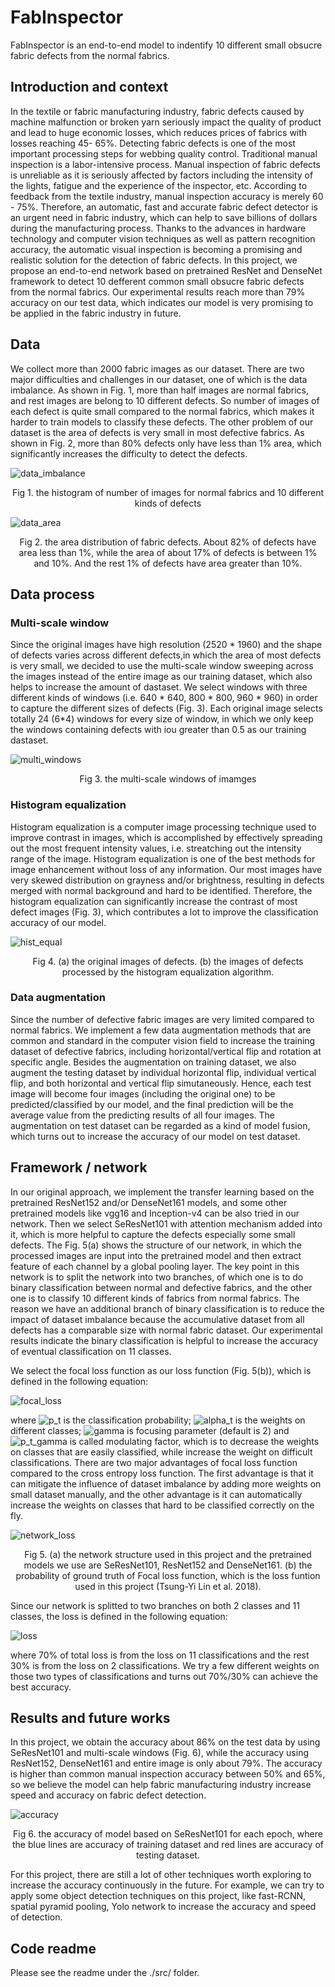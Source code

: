 # FabInspector

FabInspector is an end-to-end model to indentify 10 different small obsucre fabric defects from the normal fabrics.

## Introduction and context
In the textile or fabric manufacturing industry, fabric defects caused by machine malfunction or broken yarn seriously impact the quality of product and lead to huge economic losses, which reduces prices of fabrics with losses reaching 45- 65%. Detecting fabric defects is one of the most important processing steps for webbing quality control. Traditional manual inspection is a labor-intensive process. Manual inspection of fabric defects is unreliable as it is seriously affected by factors including the intensity of the lights, fatigue and the experience of the inspector, etc. According to feedback from the textile industry, manual inspection accuracy is merely 60 - 75%. Therefore, an automatic, fast and accurate fabric defect detector is an urgent need in fabric industry, which can help to save billions of dollars during the manufacturing process. Thanks to the advances in hardware technology and computer vision techniques as well as pattern recognition accuracy, the automatic visual inspection is becoming a promising and realistic solution for the detection of fabric defects. In this project, we propose an end-to-end network based on pretrained ResNet and DenseNet framework to detect 10 defferent common small obsucre fabric defects from the normal fabrics. Our experimental results reach more than 79% accuracy on our test data, which indicates our model is very promising to be applied in the fabric industry in future.

## Data
We collect more than 2000 fabric images as our dataset. There are two major difficulties and challenges in our dataset, one of which is the data imbalance. As shown in Fig. 1, more than half images are normal fabrics, and rest images are belong to 10 different defects. So number of images of each defect is quite small compared to the normal fabrics, which makes it harder to train models to classify these defects. The other problem of our dataset is the area of defects is very small in most defective fabrics. As shown in Fig. 2, more than 80% defects only have less than 1% area, which significantly increases the difficulty to detect the defects.

![data_imbalance](https://github.com/XStargate/insight_project/blob/master/pics/data_imbalance.png)
<center>Fig 1. the histogram of number of images for normal fabrics and 10 different kinds of defects</center>

![data_area](https://github.com/XStargate/insight_project/blob/master/pics/data_area.png)
<center>Fig 2. the area distribution of fabric defects. About 82% of defects have area less than 1%, while the area of about 17% of defects is between 1% and 10%. And the rest 1% of defects have area greater than 10%.</center>

## Data process

### Multi-scale window
Since the original images have high resolution (2520 * 1960) and the shape of defects varies across different defects,in which the area of most defects is very small, we decided to use the multi-scale window sweeping across the images instead of the entire image as our training dataset, which also helps to increase the amount of dastaset. We select windows with three different kinds of windows (i.e. 640 * 640, 800 * 800, 960 * 960) in order to capture the different sizes of defects (Fig. 3). Each original image selects totally 24 (6*4) windows for every size of window, in which we only keep the windows containing defects with iou greater than 0.5 as our training dastaset.

![multi_windows](https://github.com/XStargate/insight_project/blob/master/pics/multi_windows.png)
<center>Fig 3. the multi-scale windows of imamges</center>

### Histogram equalization
Histogram equalization is a computer image processing technique used to improve contrast in images, which is accomplished by effectively spreading out the most frequent intensity values, i.e. streatching out the intensity range of the image.  Histogram equalization is one of the best methods for image enhancement without loss of any information. Our most images have very skewed distribution on grayness and/or brightness, resulting in defects merged with normal background and hard to be identified. Therefore, the histogram equalization can significantly increase the contrast of most defect images (Fig. 3), which contributes a lot to improve the classification accuracy of our model.

![hist_equal](https://github.com/XStargate/insight_project/blob/master/pics/hist_equal.png)
<center>Fig 4. (a) the original images of defects. (b) the images of defects processed by the histogram equalization algorithm.</center>

### Data augmentation
Since the number of defective fabric images are very limited compared to normal fabrics. We implement a few data augmentation methods that are common and standard in the computer vision field to increase the training dataset of defective fabrics, including horizontal/vertical flip and rotation at specific angle. Besides the augmentation on training dataset, we also augment the testing dataset by individual horizontal flip, individual vertical flip, and both horizontal and vertical flip simutaneously. Hence, each test image will become four images (including the original one) to be predicted/classified by our model, and the final prediction will be the average value from the predicting results of all four images. The augmentation on test dataset can be regarded as a kind of model fusion, which turns out to increase the accuracy of our model on test dataset.

## Framework / network

In our original approach, we implement the transfer learning based on the pretrained ResNet152 and/or DenseNet161 models, and some other pretrained models like vgg16 and Inception-v4 can be also tried in our network. Then we select SeResNet101 with attention mechanism added into it, which is more helpful to capture the defects especially some small defects. The Fig. 5(a) shows the structure of our network, in which the processed images are input into the pretrained model and then extract feature of each channel by a global pooling layer. The key point in this network is to split the network into two branches, of which one is to do binary classification between normal and defective fabrics, and the other one is to classify 10 different kinds of fabrics from normal fabrics. The reason we have an additional branch of binary classification is to reduce the impact of dataset imbalance because the accumulative dataset from all defects has a comparable size with normal fabric dataset. Our experimental results indicate the binary classification is helpful to increase the accuracy of eventual classification on 11 classes.

We select the focal loss function as our loss function (Fig. 5(b)), which is defined in the following equation:

![focal_loss](https://github.com/XStargate/insight_project/blob/master/pics/focal_loss.png)

where ![p_t](https://github.com/XStargate/insight_project/blob/master/pics/p_t.png) is the classification probability; ![alpha_t](https://github.com/XStargate/insight_project/blob/master/pics/alpha_t.png) is the weights on different classes; ![gamma](https://github.com/XStargate/insight_project/blob/master/pics/gamma.png) is focusing parameter (default is 2) and ![p_t_gamma](https://github.com/XStargate/insight_project/blob/master/pics/p_t_gamma.png) is called modulating factor, which is to decrease the weights on classes that are easily classified, while increase the weight on difficult classifications. There are two major advantages of focal loss function compared to the cross entropy loss function. The first advantage is that it can mitigate the influence of dataset imbalance by adding more weights on small dataset manually, and the other advantage is it can automatically increase the weights on classes that hard to be classified correctly on the fly.

![network_loss](https://github.com/XStargate/insight_project/blob/master/pics/network_loss.png)
<center>Fig 5. (a) the network structure used in this project and the pretrained models we use are SeResNet101, ResNet152 and DenseNet161. (b) the probability of ground truth of Focal loss function, which is the loss funtion used in this project (Tsung-Yi Lin et al. 2018).</center>  

Since our network is splitted to two branches on both 2 classes and 11 classes, the loss is defined in the following equation:

![loss](https://github.com/XStargate/insight_project/blob/master/pics/loss.png)

where 70% of total loss is from the loss on 11 classifications and the rest 30% is from the loss on 2 classifications. We try a few different weights on those two types of classifications and turns out 70%/30% can achieve the best accuracy.

## Results and future works
In this project, we obtain the accuracy about 86% on the test data by using SeResNet101 and multi-scale windows (Fig. 6), while the accuracy using ResNet152, DenseNet161 and entire image is only about 79%. The accuracy is higher than common manual inspection accuracy between 50% and 65%, so we believe the model can help fabric manufacturing industry increase speed and accuracy on fabric defect detection. 

![accuracy](https://github.com/XStargate/insight_project/blob/master/pics/accuracy.png)
<center>Fig 6. the accuracy of model based on SeResNet101 for each epoch, where the blue lines are accuracy of training dataset and red lines are accuracy of testing dataset.</center>  

For this project, there are still a lot of other techniques worth exploring to increase the accuracy continuously in the future. For example, we can try to apply some object detection techniques on this project, like fast-RCNN, spatial pyramid pooling, Yolo network to increase the accuracy and speed of detection.

## Code readme
Please see the readme under the ./src/ folder.
